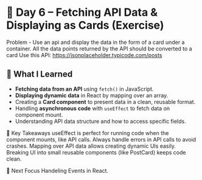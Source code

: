 # 📅 Day 6 – Fetching API Data & Displaying as Cards (Exercise)

Problem - Use an api and display the data in the form of a card under a container. All the data points returned by the API should be converted to a card Use this API: https://jsonplaceholder.typicode.com/posts

## 📘 What I Learned

- **Fetching data from an API** using `fetch()` in JavaScript.
- **Displaying dynamic data** in React by mapping over an array.
- Creating a **Card component** to present data in a clean, reusable format.
- Handling **asynchronous code** with `useEffect` to fetch data on component mount.
- Understanding API data structure and how to access specific fields.

🧠 Key Takeaways
useEffect is perfect for running code when the component mounts, like API calls.
Always handle errors in API calls to avoid crashes.
Mapping over API data allows creating dynamic UIs easily.
Breaking UI into small reusable components (like PostCard) keeps code clean.

🔁 Next Focus
Handeling Events in React.